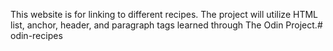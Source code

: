 This website is for linking to different recipes. The project will utilize HTML list, anchor, header, and paragraph tags
learned through The Odin Project.# odin-recipes
